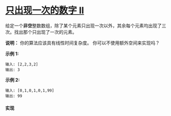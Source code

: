 # [只出现一次的数字 II](https://leetcode-cn.com/problems/single-number-ii/description/)

给定一个**非空**整数数组，除了某个元素只出现一次以外，其余每个元素均出现了三次。找出那个只出现了一次的元素。

**说明：**
你的算法应该具有线性时间复杂度。 你可以不使用额外空间来实现吗？

**示例 1:**
```
输入: [2,2,3,2]
输出: 3
```

**示例 2:**
```
输入: [0,1,0,1,0,1,99]
输出: 99
```

#### 实现
